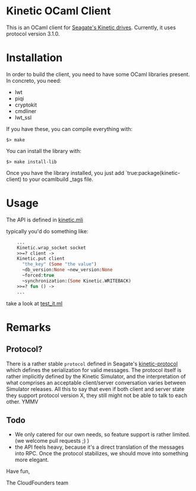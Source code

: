 Kinetic OCaml Client
====================
This is an OCaml client for [Seagate's Kinetic drives](https://developers.seagate.com/display/KV/Kinetic+Open+Storage+Documentation+Wiki).
Currently, it uses protocol version 3.1.0.


Installation
============
In order to build the client, you need to have some OCaml libraries present.
In concreto, you need:
  - lwt
  - piqi
  - cryptokit
  - cmdliner
  - lwt_ssl


If you have these, you can compile everything with:

```
$> make
```

You can install the library with:


```
$> make install-lib
```


Once you have the library installed, you just add `true:package(kinetic-client) to your ocamlbuild _tags file.

Usage
=====

The API is defined in [kinetic.mli](src/kinetic.mli)

typically you'd do something like:

```OCaml
    ...
    Kinetic.wrap_socket socket
    >>=? client ->
    Kinetic.put client
      "the_key" (Some "the value")
      ~db_version:None ~new_version:None
      ~forced:true
      ~synchronization:(Some Kinetic.WRITEBACK)
    >>=? fun () ->
    ...

```

take a look at [test_it.ml](examples/test_it.ml)

Remarks
=======

Protocol?
---------

There is a rather stable `protocol`
defined in Seagate's [kinetic-protocol](https://github.com/Seagate/kinetic-protocol) which defines the serialization for valid messages. The protocol itself is rather implicitly defined by the Kinetic Simulator, and the interpretation of what comprises an acceptable client/server conversation varies between Simulator releases.
All this to say that even if both client and server state they support protocol version X, they still might not be able to talk to each other. YMMV

Todo
----
 - We only catered for our own needs, so feature support is rather limited.
   (we welcome pull requests ;) )
 - the API feels heavy, because it's a direct translation of the messages
   into RPC. Once the protocol stabilizes, we should move into something
   more elegant.

Have fun,

   The CloudFounders team
